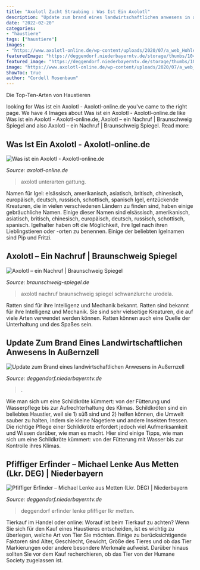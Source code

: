 ```yaml
---
title: "Axolotl Zucht Straubing : Was Ist Ein Axolotl"
description: "Update zum brand eines landwirtschaftlichen anwesens in außernzell"
date: "2022-02-20"
categories:
- "haustiere"
tags: ["haustiere"]
images:
- "https://www.axolotl-online.de/wp-content/uploads/2020/07/a_web_Hohlenforscher.jpg"
featuredImage: "https://deggendorf.niederbayerntv.de/storage/thumbs/1040x586c/r:1621001685/98103.jpg"
featured_image: "https://deggendorf.niederbayerntv.de/storage/thumbs/1040x586c/r:1621001685/98103.jpg"
image: "https://www.axolotl-online.de/wp-content/uploads/2020/07/a_web_Hohlenforscher.jpg"
ShowToc: true
author: "Cordell Rosenbaum"
---
```



Die Top-Ten-Arten von Haustieren

	

		
looking for Was ist ein Axolotl - Axolotl-online.de you've came to the right page. We have 4 Images about Was ist ein Axolotl - Axolotl-online.de like Was ist ein Axolotl - Axolotl-online.de, Axolotl – ein Nachruf | Braunschweig Spiegel and also Axolotl – ein Nachruf | Braunschweig Spiegel. Read more:
		
    
## Was Ist Ein Axolotl - Axolotl-online.de

<img loading=lazy src="https://www.axolotl-online.de/wp-content/uploads/2020/07/a_web_Hohlenforscher.jpg" onerror="this.onerror=null;this.src='https://tse2.mm.bing.net/th?id=OIP.M1MTOnNU49WJL5ZnumGUyQAAAA&amp;pid=15.1';" alt="Was ist ein Axolotl - Axolotl-online.de">

_Source: axolotl-online.de_

>axolotl unterarten gattung. 

	

Namen für Igel: elsässisch, amerikanisch, asiatisch, britisch, chinesisch, europäisch, deutsch, russisch, schottisch, spanisch
Igel, entzückende Kreaturen, die in vielen verschiedenen Ländern zu finden sind, haben einige gebräuchliche Namen. Einige dieser Namen sind elsässisch, amerikanisch, asiatisch, britisch, chinesisch, europäisch, deutsch, russisch, schottisch, spanisch. Igelhalter haben oft die Möglichkeit, ihre Igel nach ihren Lieblingstieren oder -orten zu benennen. Einige der beliebten Igelnamen sind Pip und Fritzi.

    
## Axolotl – Ein Nachruf | Braunschweig Spiegel

<img loading=lazy src="https://braunschweig-spiegel.de/wp-content/uploads/2014/01/axolotl.jpg" onerror="this.onerror=null;this.src='https://tse4.mm.bing.net/th?id=OIP.J7v1yTibOWkqkcjpPTVRMAHaFu&amp;pid=15.1';" alt="Axolotl – ein Nachruf | Braunschweig Spiegel">

_Source: braunschweig-spiegel.de_

>axolotl nachruf braunschweig spiegel schwanzlurche urodela. 

	

Ratten sind für ihre Intelligenz und Mechanik bekannt.
Ratten sind bekannt für ihre Intelligenz und Mechanik. Sie sind sehr vielseitige Kreaturen, die auf viele Arten verwendet werden können. Ratten können auch eine Quelle der Unterhaltung und des Spaßes sein.

    
## Update Zum Brand Eines Landwirtschaftlichen Anwesens In Außernzell

<img loading=lazy src="https://deggendorf.niederbayerntv.de/storage/thumbs/1040x586c/r:1621249219/98158.jpg" onerror="this.onerror=null;this.src='https://tse3.mm.bing.net/th?id=OIP.pi4M7ai7gvVQvpitiBAMEgHaEL&amp;pid=15.1';" alt="Update zum Brand eines landwirtschaftlichen Anwesens in Außernzell">

_Source: deggendorf.niederbayerntv.de_

>. 

	

Wie man sich um eine Schildkröte kümmert: von der Fütterung und Wasserpflege bis zur Aufrechterhaltung des Klimas.
Schildkröten sind ein beliebtes Haustier, weil sie 1) süß sind und 2) helfen können, die Umwelt sauber zu halten, indem sie kleine Nagetiere und andere Insekten fressen. Die richtige Pflege einer Schildkröte erfordert jedoch viel Aufmerksamkeit und Wissen darüber, wie man es macht. Hier sind einige Tipps, wie man sich um eine Schildkröte kümmert: von der Fütterung mit Wasser bis zur Kontrolle ihres Klimas.

    
## Pfiffiger Erfinder – Michael Lenke Aus Metten (Lkr. DEG) | Niederbayern

<img loading=lazy src="https://deggendorf.niederbayerntv.de/storage/thumbs/1040x586c/r:1621001685/98103.jpg" onerror="this.onerror=null;this.src='https://tse3.mm.bing.net/th?id=OIP.TW6LMWRs_Ua94pcQH_62xgHaEL&amp;pid=15.1';" alt="Pfiffiger Erfinder – Michael Lenke aus Metten (Lkr. DEG) | Niederbayern">

_Source: deggendorf.niederbayerntv.de_

>deggendorf erfinder lenke pfiffiger lkr metten. 

	

Tierkauf im Handel oder online: Worauf ist beim Tierkauf zu achten?
Wenn Sie sich für den Kauf eines Haustieres entscheiden, ist es wichtig zu überlegen, welche Art von Tier Sie möchten. Einige zu berücksichtigende Faktoren sind Alter, Geschlecht, Gewicht, Größe des Tieres und ob das Tier Markierungen oder andere besondere Merkmale aufweist. Darüber hinaus sollten Sie vor dem Kauf recherchieren, ob das Tier von der Humane Society zugelassen ist.

